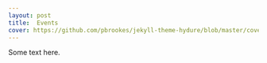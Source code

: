 ```yaml
---
layout: post
title:  Events
cover: https://github.com/pbrookes/jekyll-theme-hydure/blob/master/cover.jpg?raw=true
---
```

Some text here.
